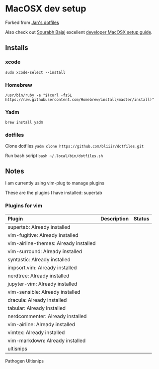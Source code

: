 # MacOSX dev setup
Forked from [Jan's dotfiles](https://github.com/jancr/dotfiles)

Also check out [Sourabh Bajaj](https://sourabhbajaj.com/) excellent [developer MacOSX setup guide](http://sourabhbajaj.com/mac-setup/).

## Installs

### xcode
`sudo xcode-select --install`

### Homebrew
`/usr/bin/ruby -e "$(curl -fsSL https://raw.githubusercontent.com/Homebrew/install/master/install)"`

### Yadm
`brew install yadm`

### dotfiles
Clone dotfiles 
`yadm clone https://github.com/bliiir/dotfiles.git`

Run bash script
`bash ~/.local/bin/dotfiles.sh`


## Notes
I am currently using vim-plug to manage plugins

These are the plugins I have installed:
supertab

### Plugins for vim
| Plugin | Description | Status |
| :-- | :-- | :-- |
| supertab: Already installed
| vim-fugitive: Already installed
| vim-airline-themes: Already installed
| vim-surround: Already installed
| syntastic: Already installed
| impsort.vim: Already installed
| nerdtree: Already installed
| jupyter-vim: Already installed
| vim-sensible: Already installed
| dracula: Already installed
| tabular: Already installed
| nerdcommenter: Already installed
| vim-airline: Already installed
| vimtex: Already installed
| vim-markdown: Already installed
| ultisnips | | | 



Pathogen
Ultisnips
